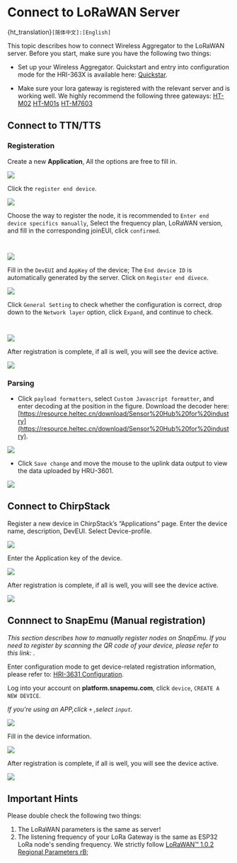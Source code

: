# Connect to LoRaWAN Server

{ht_translation}`[简体中文]:[English]`

This topic describes how to connect Wireless Aggregator to the LoRaWAN server. Before you start, make sure you have the following two things:

- Set up your Wireless Aggregator. Quickstart and entry into configuration mode for the HRI-363X is available here: [Quickstar](https://docs.heltec.org/en/ready_to_use/3631/quick_start.html).

- Make sure your lora gateway is registered with the relevant server and is working well.
We highly recommend the following three gateways:
[HT-M02](https://heltec.org/project/ht-m02-v2/)  [HT-M01s](https://heltec.org/project/ht-m01s-v2/)    [HT-M7603](https://heltec.org/project/ht-m7603/)

## Connect to TTN/TTS
### Registeration
Create a new **Application**, All the options are free to fill in.

![](img/08.png)

Click the `register end device`.

![](img/09.png)

Choose the way to register the node, it is recommended to `Enter end device specifics manually`, Select the frequency plan, LoRaWAN version, and fill in the corresponding joinEUI, click `confirmed`.

``` {Tip} joinEUI corresponds to AppEUI on the device.

```

``` {Tip} As of November 2023, Heltec's products use LoRaWAN1.0.2 revision B.

```
![](img/10.png)

Fill in the `DevEUI` and `AppKey` of the device; The `End device ID` is automatically generated by the server. Click on `Register end divece`.

![](img/11.png)

Click `General Setting` to check whether the configuration is correct, drop down to the `Network layer` option, click `Expand`, and continue to check.

``` {Tip} The General Setting option is On the upper right corner. Be careful not to choose the wrong one. The General Setting option on the left is used to change the parameters of the Application.

```

``` {Tip} The default is Class_A after registration, and if the node is Class_C or Class_B, it needs to be selected and saved here.

```

![](img/12.png)

After registration is complete, if all is well, you will see the device active.

![](img/13.jpg)

### Parsing
+ Click `payload formatters`, select `Custom Javascript formatter`, and enter decoding at the position in the figure. Download the decoder here: [https://resource.heltec.cn/download/Sensor%20Hub%20for%20industry](https://resource.heltec.cn/download/Sensor%20Hub%20for%20industry).

![](img/14.jpg)

+ Click `Save change` and move the mouse to the uplink data output to view the data uploaded by HRU-3601.

![](img/15.png)

## Connect to ChirpStack

Register a new device in ChirpStack’s “Applications” page. Enter the device name, description, DevEUI. Select Device-profile.

![](img/20.png)

Enter the Application key of the device.

![](img/21.png)

After registration is complete, if all is well, you will see the device active.

![](img/22.png)

## Connnect to SnapEmu (Manual registration)

*This section describes how to manually register nodes on SnapEmu. If you need to register by scanning the QR code of your device, please refer to this link: .*

Enter configuration mode to get device-related registration information, please refer to: [HRI-3631 Configuration]().

Log into your account on **platform.snapemu.com**, click `device`, `CREATE A NEW DEVICE`.

 *If you're using an APP,click `+` ,select `input`.*

![](img/platformcreate.png)

Fill in the device information.

![](img/platformregister.png)

After registration is complete, if all is well, you will see the device active.

![](img/platformcreategate.png)

## Important Hints

Please double check the following two things:

1. The LoRaWAN parameters is the same as server!
2. The listening frequency of your LoRa Gateway is the same as ESP32 LoRa node's sending frequency. We strictly follow [LoRaWAN™ 1.0.2 Regional Parameters rB](https://resource.heltec.cn/download/LoRaWANRegionalParametersv1.0.2_final_1944_1.pdf);

